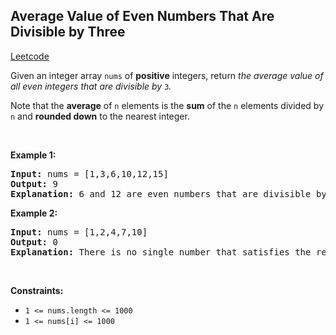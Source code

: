 ## Average Value of Even Numbers That Are Divisible by Three
[Leetcode](https://leetcode.com/problems/average-value-of-even-numbers-that-are-divisible-by-three)
<p>Given an integer array <code>nums</code> of <strong>positive</strong> integers, return <em>the average value of all even integers that are divisible by</em> <code>3</code><i>.</i></p>

<p>Note that the <strong>average</strong> of <code>n</code> elements is the <strong>sum</strong> of the <code>n</code> elements divided by <code>n</code> and <strong>rounded down</strong> to the nearest integer.</p>

<p>&nbsp;</p>
<p><strong class="example">Example 1:</strong></p>

<pre><strong>Input:</strong> nums = [1,3,6,10,12,15]
<strong>Output:</strong> 9
<strong>Explanation:</strong> 6 and 12 are even numbers that are divisible by 3. (6 + 12) / 2 = 9.
</pre>

<p><strong class="example">Example 2:</strong></p>

<pre><strong>Input:</strong> nums = [1,2,4,7,10]
<strong>Output:</strong> 0
<strong>Explanation:</strong> There is no single number that satisfies the requirement, so return 0.
</pre>

<p>&nbsp;</p>
<p><strong>Constraints:</strong></p>

<ul>
	<li><code>1 &lt;= nums.length &lt;= 1000</code></li>
	<li><code>1 &lt;= nums[i] &lt;= 1000</code></li>
</ul>
